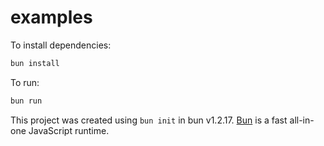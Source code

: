 # examples

To install dependencies:

```bash
bun install
```

To run:

```bash
bun run
```

This project was created using `bun init` in bun v1.2.17. [Bun](https://bun.sh) is a fast all-in-one JavaScript runtime.
